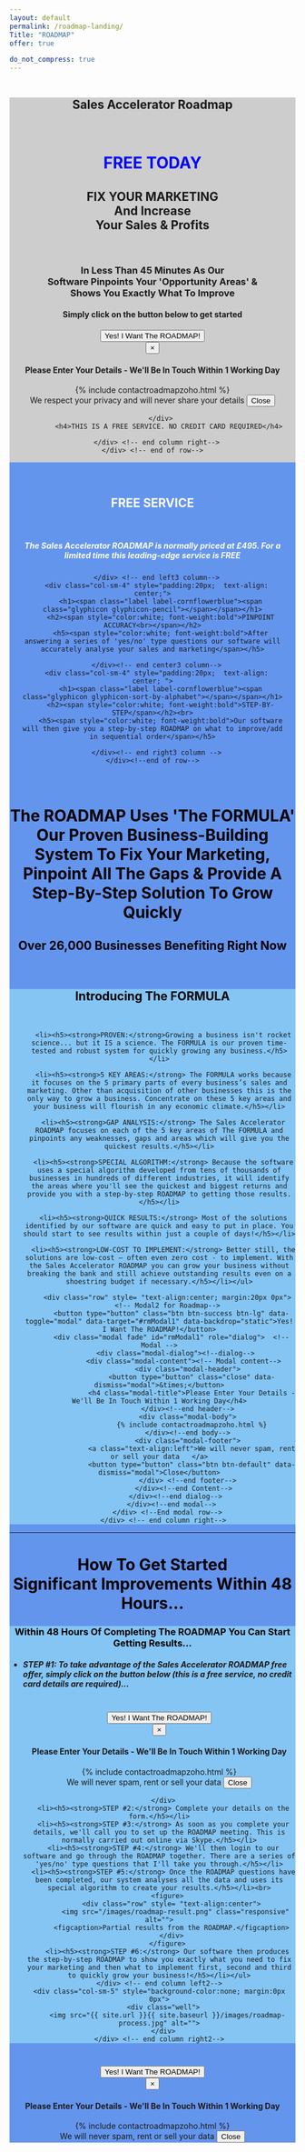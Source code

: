 ```yaml
---
layout: default
permalink: /roadmap-landing/
Title: "ROADMAP"
offer: true

do_not_compress: true      
---
```


<div class="container-fluid"  style="background-image: url('/images/racer2.jpg'); background-size: cover; background-attachment: float; ">
  <div class="row">
      <div class="col-sm-4" style="background-color:none; margin:10px 0px; padding:0px"> <!--display left column--->
          <img src="{{ site.url }}{{ site.baseurl }}/images/roadmap.jpg" alt="">
      </div> <!-- end column left-->
      <div class="col-sm-8" style="background: rgba(185, 185, 185, 0.7); margin: 0px 0px; padding:0px; text-align: center"> <!--display right column-->
        <h2>Sales Accelerator Roadmap</h2><br>
        <h1 style= "color: blue" ><strong>FREE TODAY</strong></h1>
        <h2>FIX YOUR MARKETING<br>
    		And Increase<br>Your Sales & Profits</h2><br>
        <h3>In Less Than 45 Minutes As Our<br>
        Software Pinpoints Your 'Opportunity Areas' &<br>
        Shows You Exactly What To Improve</h3>
    		<p><h4>Simply click on the button below to get started</h4></p>
          <div class="row">
            <!-- Trigger the modal with a button -->
            <button type="button" class="btn btn-success btn-lg " data-toggle="modal" data-target="#rmModal1" data-backdrop="static">Yes! I Want The ROADMAP!</button>
          <!-- Modal -->
          <div class="modal fade" id="rmModal1" role="dialog">
            <div class="modal-dialog">
              <!-- Modal content-->
              <div class="modal-content">
                <div class="modal-header">
                  <button type="button" class="close" data-dismiss="modal">&times;</button>
                  <h4 class="modal-title">Please Enter Your Details - We'll Be In Touch Within 1 Working Day</h4>
                </div>
                <div class="modal-body">
                  {% include contactroadmapzoho.html %}
                </div>
                <div class="modal-footer">
                <a class="text-align:left">We respect your privacy and will never share your details   </a>
                  <button type="button" class="btn btn-default" data-dismiss="modal">Close</button>
                </div>
              </div>
            </div>
          </div>

        </div>
    		<h4>THIS IS A FREE SERVICE. NO CREDIT CARD REQUIRED</h4>

      </div> <!-- end column right-->
    </div> <!-- end of row-->
  </div> <!--/container-->

  <div class="container-fluid" style="background-color: cornflowerblue; margin:0px 0px">
    <div class="row">
      <div class="col-sm-4" style="padding:20px; text-align: center;">
        <h1><span class="label label-cornflowerblue"><span class="glyphicon glyphicon-ok"></span></span></h1>
        <h2><span style="color:white; font-weight:bold">FREE SERVICE</span></h2><br>
        <h5><span style="color:white; font-weight:bold">The Sales Accelerator ROADMAP is normally priced at £495. For a limited time this leading-edge service is <strong>FREE</strong></span></h5>

      </div> <!-- end left3 column-->
      <div class="col-sm-4" style="padding:20px;  text-align: center;">
        <h1><span class="label label-cornflowerblue"><span class="glyphicon glyphicon-pencil"></span></span></h1>
        <h2><span style="color:white; font-weight:bold">PINPOINT ACCURACY<br></span></h2>
        <h5><span style="color:white; font-weight:bold">After answering a series of 'yes/no' type questions our software will accurately analyse your sales and marketing</span></h5>

      </div><!-- end center3 column-->
      <div class="col-sm-4" style="padding:20px;  text-align: center; ">
        <h1><span class="label label-cornflowerblue"><span class="glyphicon glyphicon-sort-by-alphabet"></span></span></h1>
        <h2><span style="color:white; font-weight:bold">STEP-BY-STEP</span></h2><br>
        <h5><span style="color:white; font-weight:bold">Our software will then give you a step-by-step ROADMAP on what to improve/add in sequential order</span></h5>

      </div><!-- end right3 column -->
    </div><!--end of row-->

  </div><!-- end container -->


<div container-fluid style="background: none;   text-align: center; color: black;">
    <div class="row">
      <h1>The ROADMAP Uses 'The FORMULA' Our Proven Business-Building System To Fix Your Marketing, Pinpoint All The Gaps & Provide A Step-By-Step Solution To Grow Quickly</h1>
      <h2>Over 26,000 Businesses Benefiting Right Now</h2><br>
    </div>
</div> <!--end of container-->

<div class="container-fluid" > <!--display two columns-->
  <div class="row">
    <div class="col-sm-5" style="background-color:none; margin:0px 0px">
      <div class="well">
        <img src="{{ site.url }}{{ site.baseurl }}/images/Formula-vert.jpg" alt="">
      </div>
    </div> <!-- end column left-->
    <div class="col-sm-7" style="background: rgba(141, 209, 247, 0.8); padding: 0px ">
      <h2 style="color:black; text-align:center; font-weight:bold">Introducing The FORMULA</h2><br><ul>

      <li><h5><strong>PROVEN:</strong>Growing a business isn't rocket science... but it IS a science. The FORMULA is our proven time-tested and robust system for quickly growing any business.</h5></li>

      <li><h5><strong>5 KEY AREAS:</strong> The FORMULA works because it focuses on the 5 primary parts of every business’s sales and marketing. Other than acquisition of other businesses this is the only way to grow a business. Concentrate on these 5 key areas and your business will flourish in any economic climate.</h5></li>

      <li><h5><strong>GAP ANALYSIS:</strong> The Sales Accelerator ROADMAP focuses on each of the 5 key areas of The FORMULA and pinpoints any weaknesses, gaps and areas which will give you the quickest results.</h5></li>

      <li><h5><strong>SPECIAL ALGORITHM:</strong> Because the software uses a special algorithm developed from tens of thousands of businesses in hundreds of different industries, it will identify the areas where you'll see the quickest and biggest returns and provide you with a step-by-step ROADMAP to getting those results.</h5></li>

      <li><h5><strong>QUICK RESULTS:</strong> Most of the solutions identified by our software are quick and easy to put in place. You should start to see results within just a couple of days!</h5></li>

      <li><h5><strong>LOW-COST TO IMPLEMENT:</strong> Better still, the solutions are low-cost – often even zero cost - to implement. With the Sales Accelerator ROADMAP you can grow your business without breaking the bank and still achieve outstanding results even on a shoestring budget if necessary.</h5></li></ul>

        <div class="row" style= "text-align:center; margin:20px 0px">
        <!-- Modal2 for Roadmap-->
          <button type="button" class="btn btn-success btn-lg" data-toggle="modal" data-target="#rmModal1" data-backdrop="static">Yes! I Want The ROADMAP!</button>
          <div class="modal fade" id="rmModal1" role="dialog">  <!-- Modal -->
            <div class="modal-dialog"><!--dialog-->
                <div class="modal-content"><!-- Modal content-->
                  <div class="modal-header">
                    <button type="button" class="close" data-dismiss="modal">&times;</button>
                    <h4 class="modal-title">Please Enter Your Details - We'll Be In Touch Within 1 Working Day</h4>
                  </div><!--end header-->
                  <div class="modal-body">
                    {% include contactroadmapzoho.html %}
                  </div><!--end body-->
                  <div class="modal-footer">
                    <a class="text-align:left">We will never spam, rent or sell your data   </a>
                    <button type="button" class="btn btn-default" data-dismiss="modal">Close</button>
                  </div> <!--end footer-->
                </div><!--end Content-->
            </div><!--end dialog-->
          </div><!--end modal-->
        </div> <!--End modal row-->
      </div> <!-- end column right-->
  </div><!-- end row-->
</div> <!-- end 2 col container-->
<hr>
<div class= "container-fluid" style="background: none;   text-align: center; color: black;">
    <div class="row">
          <h1>How To Get Started <br>Significant Improvements Within 48 Hours...</h1>
    </div> <!--end column-->
</div> <!--end of row-->

<div class="container-fluid" > <!--display two columns-->
  <div class="row">
    <div class="col-sm-7" style="background: rgba(141, 209, 247, 0.8); padding:0px; text-align: left">
      <h3 style="color:black; text-align:center; font-weight:bold">Within 48 Hours Of Completing The ROADMAP You Can Start Getting Results...</h3><ul>
      <li><h5><strong>STEP #1:</strong> To take advantage of the Sales Accelerator ROADMAP free offer, simply click on the button below (this is a free service, no credit card details are required)...</h5></li><br>
      <div class="row" style= "text-align:center">
          <!-- Trigger the modal with a button -->
        <button type="button" class="btn btn-success btn-lg" data-toggle="modal" data-target="#rmModal1" data-backdrop="static">Yes! I Want The ROADMAP!</button>
        <!-- Modal -->
        <div class="modal fade" id="rmModal1" role="dialog">
          <div class="modal-dialog">
            <!-- Modal content-->
            <div class="modal-content">
              <div class="modal-header">
                <button type="button" class="close" data-dismiss="modal">&times;</button>
                <h4 class="modal-title">Please Enter Your Details - We'll Be In Touch Within 1 Working Day</h4>
              </div>
              <div class="modal-body">
                {% include contactroadmapzoho.html %}
              </div>
              <div class="modal-footer">
              <a class="text-align:left">We will never spam, rent or sell your data   </a>
                <button type="button" class="btn btn-default" data-dismiss="modal">Close</button>
              </div>
            </div>
          </div>
        </div>

      </div>
      <li><h5><strong>STEP #2:</strong> Complete your details on the form.</h5></li>
      <li><h5><strong>STEP #3:</strong> As soon as you complete your details, we'll call you to set up the ROADMAP meeting. This is normally carried out online via Skype.</h5></li>
      <li><h5><strong>STEP #4:</strong> We'll then login to our software and go through the ROADMAP together. There are a series of 'yes/no' type questions that I'll take you through.</h5></li>
      <li><h5><strong>STEP #5:</strong> Once the ROADMAP questions have been completed, our system analyses all the data and uses its special algorithm to create your results.</h5></li><br>
        <figure>
          <div class="row" style= "text-align:center">
            <img src="/images/roadmap-result.png" class="responsive" alt="">
          <figcaption>Partial results from the ROADMAP.</figcaption>
          </div>
        </figure>
        <li><h5><strong>STEP #6:</strong> Our software then produces the step-by-step ROADMAP to show you exactly what you need to fix your marketing and then what to implement first, second and third to quickly grow your business!</h5></li></ul>
    </div> <!-- end column left2-->
    <div class="col-sm-5" style="background-color:none; margin:0px 0px">
      <div class="well">
        <img src="{{ site.url }}{{ site.baseurl }}/images/roadmap-process.jpg" alt="">
      </div>
    </div> <!-- end column right2-->
  </div><!--end row-->
</div> <!-- end 2 col container-->
<div class="container center">
    <div class="row" style= "text-align:center; margin:40px 0px"> <!-- Trigger the modal with a button -->
      <button type="button" class="btn btn-success btn-lg" data-toggle="modal" data-target="#rmModal1" data-backdrop="static">Yes! I Want The ROADMAP!</button>
      <!-- Modal -->
      <div class="modal fade" id="rmModal1" role="dialog">
        <div class="modal-dialog"><!-- Modal dialog-->
          <div class="modal-content"><!-- modal content-->
            <div class="modal-header"><!-- modal header-->
              <button type="button" class="close" data-dismiss="modal">&times;</button>
              <h4 class="modal-title">Please Enter Your Details - We'll Be In Touch Within 1 Working Day</h4>
            </div><!--end modal header-->
            <div class="modal-body"><!-- modal body-->
              {% include contactroadmapzoho.html %}
            </div><!--end modal body-->
            <div class="modal-footer"><!-- modal footer-->
              <a class="text-align:left">We will never spam, rent or sell your data   </a>
              <button type="button" class="btn btn-default" data-dismiss="modal">Close</button>
            </div><!--end modal footer-->
          </div><!--end modal content-->
        </div><!--end modal dialog-->
    </div><!--end modal row-->
</div><!--end of container-->
</div>
